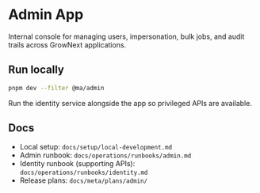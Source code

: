 # Admin App

Internal console for managing users, impersonation, bulk jobs, and audit trails
across GrowNext applications.

## Run locally

```bash
pnpm dev --filter @ma/admin
```

Run the identity service alongside the app so privileged APIs are available.

## Docs

- Local setup: `docs/setup/local-development.md`
- Admin runbook: `docs/operations/runbooks/admin.md`
- Identity runbook (supporting APIs): `docs/operations/runbooks/identity.md`
- Release plans: `docs/meta/plans/admin/`
